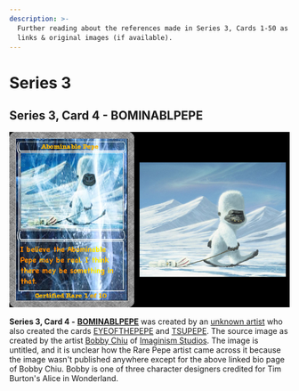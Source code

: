 ```yaml
---
description: >-
  Further reading about the references made in Series 3, Cards 1-50 as well as
  links & original images (if available).
---
```


# Series 3

## Series 3, Card 4 - BOMINABLPEPE

![](<../../../.gitbook/assets/S03 C04 - BOMINABLPEPE card and source.jpg>)

**Series 3, Card 4 -** [**BOMINABLPEPE**](https://pepe.wtf/asset/BOMINABLPEPE) was created by an [unknown artist](https://pepe.wtf/artists/1JKpLkXFF8hcacxyr7HU9LZhacCJeTQhZ5) who also created the cards [EYEOFTHEPEPE](https://pepe.wtf/asset/EYEOFTHEPEPE) and [TSUPEPE](https://pepe.wtf/asset/TSUPEPE). The source image as created by the artist [Bobby Chiu](https://www.imaginismstudios.com/bobby-chiu) of [Imaginism Studios](https://www.imaginismstudios.com/). The image is untitled, and it is unclear how the Rare Pepe artist came across it because the image wasn't published anywhere except for the above linked bio page of Bobby Chiu. Bobby is one of three character designers credited for Tim Burton's Alice in Wonderland. &#x20;
